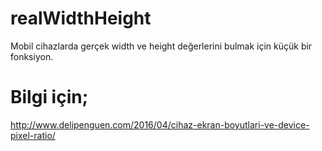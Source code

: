 # realWidthHeight
Mobil cihazlarda gerçek width ve height değerlerini bulmak için küçük bir fonksiyon.

Bilgi için;
===============
http://www.delipenguen.com/2016/04/cihaz-ekran-boyutlari-ve-device-pixel-ratio/
